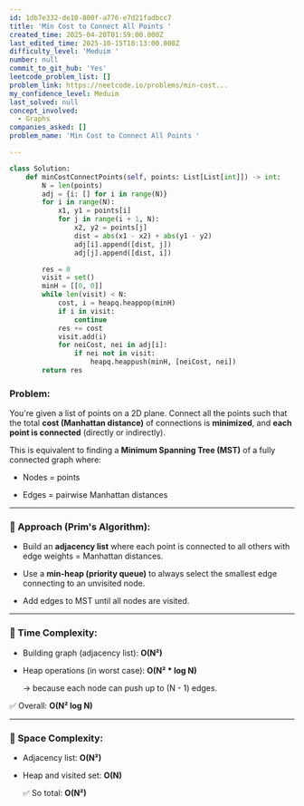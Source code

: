 ```yaml
---
id: 1db7e332-de10-800f-a776-e7d21fadbcc7
title: 'Min Cost to Connect All Points '
created_time: 2025-04-20T01:59:00.000Z
last_edited_time: 2025-10-15T18:13:00.000Z
difficulty_level: 'Meduim '
number: null
commit_to_git_hub: 'Yes'
leetcode_problem_list: []
problem_link: https://neetcode.io/problems/min-cost...
my_confidence_level: Meduim
last_solved: null
concept_involved:
  - Graphs
companies_asked: []
problem_name: 'Min Cost to Connect All Points '

---
```


```python
class Solution:
    def minCostConnectPoints(self, points: List[List[int]]) -> int:
        N = len(points)
        adj = {i: [] for i in range(N)}
        for i in range(N):
            x1, y1 = points[i]
            for j in range(i + 1, N):
                x2, y2 = points[j]
                dist = abs(x1 - x2) + abs(y1 - y2)
                adj[i].append([dist, j])
                adj[j].append([dist, i])

        res = 0
        visit = set()
        minH = [[0, 0]]
        while len(visit) < N:
            cost, i = heapq.heappop(minH)
            if i in visit:
                continue
            res += cost
            visit.add(i)
            for neiCost, nei in adj[i]:
                if nei not in visit:
                    heapq.heappush(minH, [neiCost, nei])
        return res
```

### Problem:

You're given a list of points on a 2D plane. Connect all the points such that the total **cost (Manhattan distance)** of connections is **minimized**, and **each point is connected** (directly or indirectly).

This is equivalent to finding a **Minimum Spanning Tree (MST)** of a fully connected graph where:

*   Nodes = points

*   Edges = pairwise Manhattan distances

***

### 🔹 Approach (Prim's Algorithm):

*   Build an **adjacency list** where each point is connected to all others with edge weights = Manhattan distances.

*   Use a **min-heap (priority queue)** to always select the smallest edge connecting to an unvisited node.

*   Add edges to MST until all nodes are visited.

***

### 🔹 Time Complexity:

*   Building graph (adjacency list): **O(N²)**

*   Heap operations (in worst case): **O(N² \* log N)**

    → because each node can push up to (N - 1) edges.

✅ Overall: **O(N² log N)**

***

### 🔹 Space Complexity:

*   Adjacency list: **O(N²)**

*   Heap and visited set: **O(N)**

    ✅ So total: **O(N²)**
